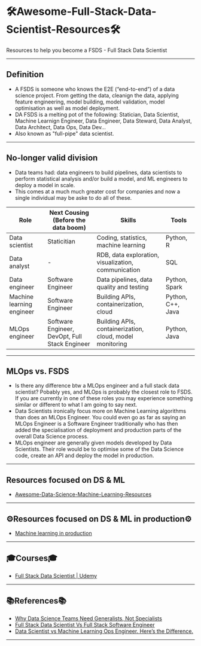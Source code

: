 #  🛠️Awesome-Full-Stack-Data-Scientist-Resources🛠️
Resources to help you become a FSDS - Full Stack Data Scientist
***

## Definition
- A FSDS is someone who knows the E2E (“end-to-end”) of a data science project. From getting the data, cleanign the data, applying feature engineering, model building, model validation, model optimisation as well as model deployment.
- DA FSDS is a melting pot of the following: Statician, Data Scientist, Machine Learnign Engineer, Data Engineer, Data Steward, Data Analyst, Data Architect, Data Ops, Data Dev…
- Also known as "full-pipe" data scientist.
***

## No-longer valid division
- Data teams had: data engineers to build pipelines, data scientists to perform statistical analysis and/or build a model, and ML engineers to deploy a model in scale.
- This comes at a much much greater cost for companies and now a single individual may be aske to do all of these.

| Role | Next Cousing (Before the data boom) | Skills | Tools |
| - | - | - | - |
| Data scientist | Staticitian | Coding, statistics, machine learning | Python, R |
| Data analyst | - | RDB, data exploration, visualization, communication | SQL |
| Data engineer | Software Engineer| Data pipelines, data quality and testing | Python, Spark |
| Machine learning engineer | Software Engineer | Building APIs, containerization, cloud | Python, C++, Java |
| MLOps engineer | Software Engineer, DevOpt, Full Stack Engineer | Building APIs, containerization, cloud, model monitoring | Python, Java |
***

## MLOps vs. FSDS
- Is there any difference btw a MLOps engineer and a full stack data scientist? Pobably yes, and MLOps is probably the closest role to FSDS. If you are currently in one of these roles you may experience something similar or different to what I am going to say next.
- Data Scientists ironically focus more on Machine Learning algorithms than does an MLOps Engineer. You could even go as far as saying an MLOps Engineer is a Software Engineer traditionally who has then added the specialisation of deployment and production parts of the overall Data Science process.
- MLOps engineer are generally given models developed by Data Scientists. Their role would be to optimise some of the Data Science code, create an API and deploy the model in production.
***

## Resources focused on DS & ML
- [Awesome-Data-Science-Machine-Learning-Resources](https://github.com/kyaiooiayk/Awesome-Data-Science-Machine-Learning-Resources)
***

## ⚙️Resources focused on DS & ML in production⚙️
- [Machine learning in production](https://github.com/eugeneyan/applied-ml)
***

## 🎓Courses🎓
- [Full Stack Data Scientist | Udemy](https://www.udemy.com/course/full-stack-data-science/)
***

## 📚References📚
- [Why Data Science Teams Need Generalists, Not Specialists ](https://hbr.org/2019/03/why-data-science-teams-need-generalists-not-specialists)
- [Full Stack Data Scientist Vs Full Stack Software Engineer](https://www.linkedin.com/pulse/full-stack-data-scientist-vs-softwareengineer-total-data-science/)
- [Data Scientist vs Machine Learning Ops Engineer. Here’s the Difference.](https://towardsdatascience.com/data-scientist-vs-machine-learning-ops-engineer-heres-the-difference-ad976936e651)
***
